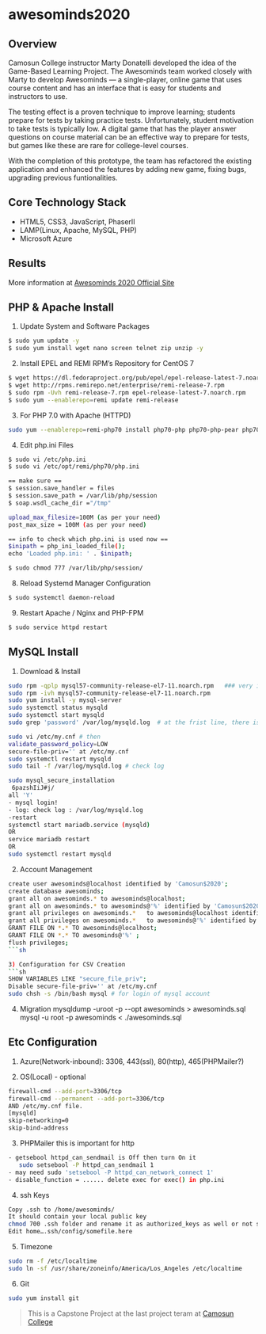 # awesominds2020
## Overview
Camosun College instructor Marty Donatelli developed the idea of the Game-Based Learning Project. The Awesominds team worked closely with Marty to develop Awesominds — a single-player, online game that uses course content and has an interface that is easy for students and instructors to use.

The testing effect is a proven technique to improve learning; students prepare for tests by taking practice tests. Unfortunately, student motivation to take tests is typically low. A digital game that has the player answer questions on course material can be an effective way to prepare for tests, but games like these are rare for college-level courses.

With the completion of this prototype, the team has refactored the existing application and enhanced the features by adding new game, fixing bugs, upgrading previous funtionalities.  

## Core Technology Stack

* HTML5, CSS3, JavaScript, PhaserII
* LAMP(Linux, Apache, MySQL, PHP)
* Microsoft Azure

## Results
More information at [Awesominds 2020 Official Site](https://04wakeup.github.io/awesominds_website/)

## PHP & Apache Install

1) Update System and Software Packages
```sh
$ sudo yum update -y
$ sudo yum install wget nano screen telnet zip unzip -y
```

2) Install EPEL and REMI RPM’s Repository for CentOS 7
```sh
$ wget https://dl.fedoraproject.org/pub/epel/epel-release-latest-7.noarch.rpm
$ wget http://rpms.remirepo.net/enterprise/remi-release-7.rpm
$ sudo rpm -Uvh remi-release-7.rpm epel-release-latest-7.noarch.rpm
$ sudo yum --enablerepo=remi update remi-release
```

3) For PHP 7.0 with Apache (HTTPD)
```sh
sudo yum --enablerepo=remi-php70 install php70-php php70-php-pear php70-php-bcmath php70-php-pecl-jsond-devel php70-php-mysqlnd php70-php-gd php70-php-common php70-php-intl php70-php-cli php70-php php70-php-xml php70-php-opcache php70-php-pecl-apcu php70-php-pecl-jsond php70-php-pdo php70-php-gmp php70-php-process php70-php-pecl-imagick php70-php-devel php70-php-mbstring php70-php-soap php70-php-mcrypt php-mcrypt php-soap phpMyAdmin roundcubemail memcached php70-php-pecl-memcached php70-php-pecl-memcache php-opcache php-redis redis php70-php-redis php71-php-zip php71-php-pspell php-brotli
```

4) Edit php.ini Files
```sh
$ sudo vi /etc/php.ini
$ sudo vi /etc/opt/remi/php70/php.ini

== make sure ==
$ session.save_handler = files
$ session.save_path = /var/lib/php/session
$ soap.wsdl_cache_dir ="/tmp"

upload_max_filesize=100M (as per your need)
post_max_size = 100M (as per your need)

== info to check which php.ini is used now ==
$inipath = php_ini_loaded_file();
echo 'Loaded php.ini: ' . $inipath;

$ sudo chmod 777 /var/lib/php/session/
```

8) Reload Systemd Manager Configuration
```sh
$ sudo systemctl daemon-reload
```

9) Restart Apache / Nginx and PHP-FPM
```sh
$ sudo service httpd restart
```

## MySQL Install

1) Download & Install
```sh
sudo rpm -qplp mysql57-community-release-el7-11.noarch.rpm   ### very import -qplp
sudo rpm -ivh mysql57-community-release-el7-11.noarch.rpm
sudo yum install -y mysql-server
sudo systemctl status mysqld 
sudo systemctl start mysqld
sudo grep 'password' /var/log/mysqld.log  # at the frist line, there is password     ### ?>TI_tR)3Zi/

sudo vi /etc/my.cnf # then 
validate_password_policy=LOW
secure-file-priv='' at /etc/my.cnf
sudo systemctl restart mysqld
sudo tail -f /var/log/mysqld.log # check log

sudo mysql_secure_installation
 6pazshIiJ#j/
all 'Y'
- mysql login!
- log: check log : /var/log/mysqld.log
-restart
systemctl start mariadb.service (mysqld)
OR
service mariadb restart
OR
sudo systemctl restart mysqld
```

2) Account Management
```sh 
create user awesominds@localhost identified by 'Camosun$2020';
create database awesominds;
grant all on awesominds.* to awesominds@localhost;
grant all on awesominds.* to awesominds@'%' identified by 'Camosun$2020'; 
grant all privileges on awesominds.*   to awesominds@localhost identified by 'Camosun$2020';
grant all privileges on awesominds.*   to awesominds@'%' identified by 'Camosun$2020';
GRANT FILE ON *.* TO awesominds@localhost;    
GRANT FILE ON *.* TO awesominds@'%' ;
flush privileges;
```sh

3) Configuration for CSV Creation
```sh
SHOW VARIABLES LIKE "secure_file_priv";
Disable secure-file-priv='' at /etc/my.cnf
sudo chsh -s /bin/bash mysql # for login of mysql account
```

4) Migration
mysqldump -uroot  -p --opt awesominds > awesominds.sql
mysql -u root -p awesominds < ./awesominds.sql

## Etc Configuration

1) Azure(Network-inbound): 3306, 443(ssl), 80(http), 465(PHPMailer?)

2) OS(Local) - optional 
```sh
firewall-cmd --add-port=3306/tcp 
firewall-cmd --permanent --add-port=3306/tcp
AND /etc/my.cnf file.
[mysqld]
skip-networking=0
skip-bind-address
```
3) PHPMailer
this is important for http
```sh
- getsebool httpd_can_sendmail is Off then turn On it
   sudo setsebool -P httpd_can_sendmail 1
- may need sudo 'setsebool -P httpd_can_network_connect 1'
- disable_function = ...... delete exec for exec() in php.ini
```
4) ssh Keys
```sh
Copy .ssh to /home/awesominds/ 
It should contain your local public key
chmod 700 .ssh folder and rename it as authorized_keys as well or not stored credential .
Edit home….ssh/config/somefile.here
```

5) Timezone
```sh
sudo rm -f /etc/localtime
sudo ln -sf /usr/share/zoneinfo/America/Los_Angeles /etc/localtime
```
6) Git
```sh
sudo yum install git
```

> This is a Capstone Project at the last project teram at [Camosun College](htttp://www.camosun.ca/)


